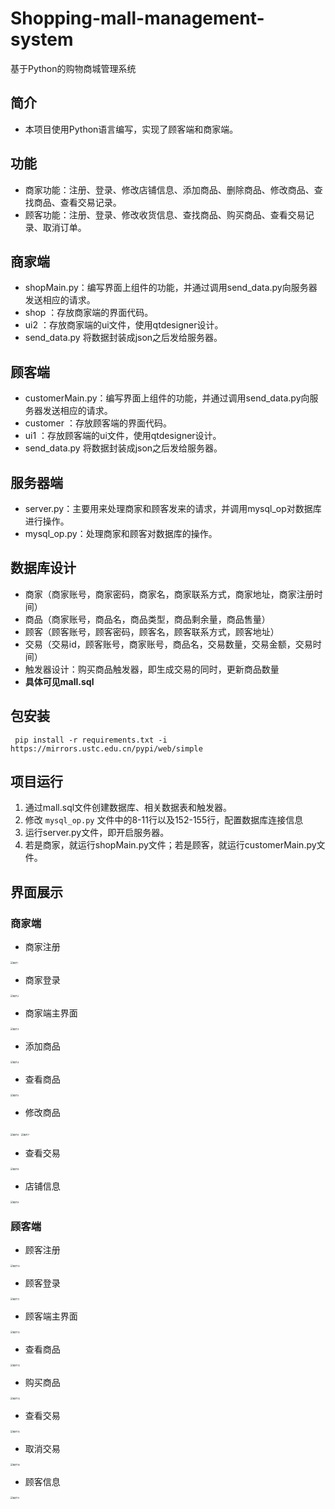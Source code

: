 # Shopping-mall-management-system
基于Python的购物商城管理系统

## 简介
- 本项目使用Python语言编写，实现了顾客端和商家端。

## 功能
- 商家功能：注册、登录、修改店铺信息、添加商品、删除商品、修改商品、查找商品、查看交易记录。
- 顾客功能：注册、登录、修改收货信息、查找商品、购买商品、查看交易记录、取消订单。

## 商家端
- shopMain.py：编写界面上组件的功能，并通过调用send_data.py向服务器发送相应的请求。
- shop ：存放商家端的界面代码。
- ui2 ：存放商家端的ui文件，使用qtdesigner设计。
- send_data.py 将数据封装成json之后发给服务器。

## 顾客端
- customerMain.py：编写界面上组件的功能，并通过调用send_data.py向服务器发送相应的请求。
- customer ：存放顾客端的界面代码。
- ui1 ：存放顾客端的ui文件，使用qtdesigner设计。
- send_data.py 将数据封装成json之后发给服务器。

## 服务器端
- server.py：主要用来处理商家和顾客发来的请求，并调用mysql_op对数据库进行操作。
- mysql_op.py：处理商家和顾客对数据库的操作。

## 数据库设计
- 商家（商家账号，商家密码，商家名，商家联系方式，商家地址，商家注册时间）
- 商品（商家账号，商品名，商品类型，商品剩余量，商品售量）
- 顾客（顾客账号，顾客密码，顾客名，顾客联系方式，顾客地址）
- 交易（交易id，顾客账号，商家账号，商品名，交易数量，交易金额，交易时间）
- 触发器设计：购买商品触发器，即生成交易的同时，更新商品数量
- **具体可见mall.sql**

## 包安装

```shell
 pip install -r requirements.txt -i https://mirrors.ustc.edu.cn/pypi/web/simple 
```

## 项目运行

1. 通过mall.sql文件创建数据库、相关数据表和触发器。
2. 修改 `mysql_op.py` 文件中的8-11行以及152-155行，配置数据库连接信息
3. 运行server.py文件，即开启服务器。
4. 若是商家，就运行shopMain.py文件；若是顾客，就运行customerMain.py文件。

## 界面展示

### 商家端

- 商家注册

<img src="pic\图片1.jpg" alt="图片1" style="zoom:25%;" />

- 商家登录

<img src="pic\图片2.jpg" alt="图片2" style="zoom:25%;" />

- 商家端主界面

<img src="pic\图片3.jpg" alt="图片3" style="zoom:25%;" />

- 添加商品

<img src="pic\图片4.jpg" alt="图片4" style="zoom:25%;" />

- 查看商品

<img src="pic\图片5.jpg" alt="图片5" style="zoom:25%;" />

- 修改商品

<img src="pic\图片6.jpg" alt="图片6" style="zoom:25%;" />

<img src="pic\图片7.jpg" alt="图片7" style="zoom:25%;" />

- 查看交易

<img src="pic\图片8.jpg" alt="图片8" style="zoom:25%;" />

- 店铺信息

<img src="pic\图片9.jpg" alt="图片9" style="zoom:25%;" />

### 顾客端

- 顾客注册

<img src="pic\图片10.jpg" alt="图片10" style="zoom:25%;" />

- 顾客登录

<img src="pic\图片11.jpg" alt="图片11" style="zoom:25%;" />

- 顾客端主界面

<img src="pic\图片12.jpg" alt="图片12" style="zoom:25%;" />

- 查看商品

<img src="pic\图片13.jpg" alt="图片13" style="zoom:25%;" />

- 购买商品

<img src="pic\图片14.jpg" alt="图片14" style="zoom:25%;" />

- 查看交易

<img src="pic\图片15.jpg" alt="图片15" style="zoom:25%;" />

- 取消交易

<img src="pic\图片16.jpg" alt="图片16" style="zoom:25%;" />

- 顾客信息

<img src="pic\图片17.jpg" alt="图片17" style="zoom:25%;" />
